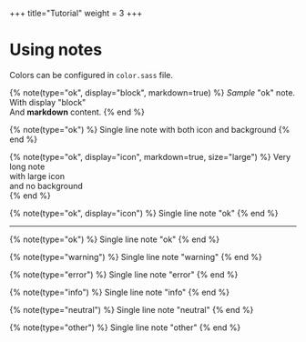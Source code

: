 +++
title="Tutorial"
weight = 3
+++

# Using notes

Colors can be configured in `color.sass` file.

{% note(type="ok", display="block", markdown=true) %}
*Sample* "ok" note. With display "block"  
And **markdown** content.
{% end %}

{% note(type="ok") %}
Single line note with both icon and background
{% end %}

{% note(type="ok", display="icon", markdown=true, size="large") %}
Very long note  
with large icon  
and no background  
{% end %}

{% note(type="ok", display="icon") %}
Single line note "ok"
{% end %}

---

{% note(type="ok") %}
Single line note "ok"
{% end %}

{% note(type="warning") %}
Single line note "warning"
{% end %}

{% note(type="error") %}
Single line note "error"
{% end %}

{% note(type="info") %}
Single line note "info"
{% end %}

{% note(type="neutral") %}
Single line note "neutral"
{% end %}

{% note(type="other") %}
Single line note "other"
{% end %}
